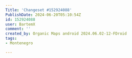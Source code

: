 ```yaml
---
Title: 'Changeset #152924088'
PublishDate: 2024-06-20T05:10:54Z
id: 152924088
user: BartemX
comment: ''
created_by: Organic Maps android 2024.06.02-12-FDroid
tags:
- Montenegro

---
```

